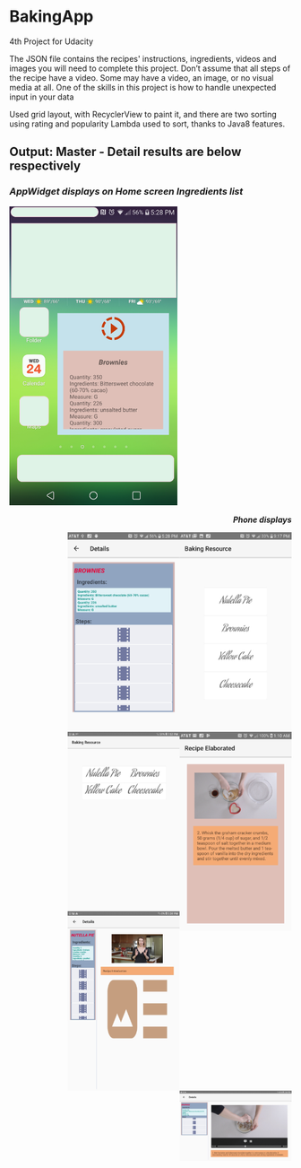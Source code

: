 # BakingApp
4th Project for Udacity

The JSON file contains the recipes' instructions, ingredients, videos and images you will need to complete this project. Don’t assume that all steps of the recipe have a video. Some may have a video, an image, or no visual media at all.
One of the skills in this project is how to handle unexpected input in your data 

<p>
Used grid layout, with RecyclerView to paint it, and there are two sorting using rating and popularity
Lambda used to sort, thanks to Java8 features. 
</p>

## Output: Master - Detail results are below respectively
</hr>
<p>
</p>  
</hr>
<i> 

### AppWidget displays on Home screen Ingredients list 

</i>

</hr>
<p>  
<img src="https://github.com/snaqviAndroidApp/backingApp/blob/dynamicdata/app/src/main/res/drawable/phoneAppWidget.png"raw="true"width="300"rotate="0"/>
</p> 
</hr>

<p align="right"><b><i>Phone displays</b></i></p>
</hr>
<p>
<img align="right" src="https://github.com/snaqviAndroidApp/backingApp/blob/dynamicdata/app/src/main/res/drawable/phonePortrait.png"raw="true"width="200"rotate="0" />
</p>                                                                                                                           
</hr>
</hr>
<p>
<img align="right" src="https://github.com/snaqviAndroidApp/backingApp/blob/dynamicdata/app/src/main/res/drawable/phoneDetails.png"raw="true"width="200"rotate="0" />
</p>                                                                                                                           
</hr>
</hr>
<p>
<img align="right" src="https://github.com/snaqviAndroidApp/backingApp/blob/dynamicdata/app/src/main/res/drawable/phoneVideo.png"raw="true"width="200"rotate="0" />
</p>                                                                                                                           
</hr>


</hr>
<p>
<img align="right" src="https://github.com/snaqviAndroidApp/backingApp/blob/dynamicdata/app/src/main/res/drawable/tabletMain.jpg"raw="true"width="200"rotate="0" />
</p>
</hr>
</hr>
<p>
<img align="right" src="https://github.com/snaqviAndroidApp/backingApp/blob/dynamicdata/app/src/main/res/drawable/tabletDetails.jpg"raw="true"width="200"rotate="0" />
</p>
</hr>
</hr>
<p>
<img align="right" src="https://github.com/snaqviAndroidApp/backingApp/blob/dynamicdata/app/src/main/res/drawable/tabletLand.jpg"raw="true"width="200"rotate="0" />
</p>
</hr>
